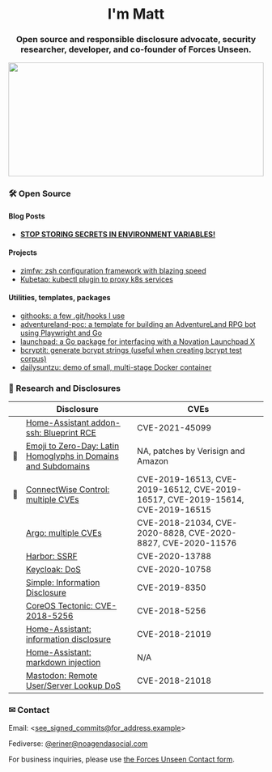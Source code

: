 <h1 align="center">I'm Matt</h1>
<h3 align="center">Open source and responsible disclosure advocate, security researcher, developer, and co-founder of Forces Unseen.</h3>
<a href="https://www.forcesunseen.com/">
  <img src="https://uploads-ssl.webflow.com/6066315eb78737755d80e001/60da8c5f5c47d0f9c07a0e35_mark.svg" width="100%" height="225">
</a>

### 🛠  Open Source

#### Blog Posts

- [**STOP STORING SECRETS IN ENVIRONMENT VARIABLES!**](https://blog.forcesunseen.com/stop-storing-secrets-in-environment-variables)

#### Projects

- [zimfw: zsh configuration framework with blazing speed](https://github.com/zimfw/zimfw)
- [Kubetap: kubectl plugin to proxy k8s services](https://github.com/Eriner/kubetap)

#### Utilities, templates, packages

- [githooks: a few .git/hooks I use](https://github.com/Eriner/githooks)
- [adventureland-poc: a template for building an AdventureLand RPG bot using Playwright and Go](https://github.com/Eriner/adventureland-poc)
- [launchpad: a Go package for interfacing with a Novation Launchpad X](https://github.com/Eriner/launchpad)
- [bcryptit: generate bcrypt strings (useful when creating bcrypt test corpus)](https://github.com/Eriner/bcryptit)
- [dailysuntzu: demo of small, multi-stage Docker container](https://github.com/Eriner/dailysuntzu)

### 🧠 Research and Disclosures

|         | Disclosure                                                                                                                                                                                        | CVEs                                                                           |
| ---     | ---                                                                                                                                                                                               | ---                                                                            |
|         | [Home-Assistant addon-ssh: Blueprint RCE](https://gist.github.com/Eriner/0872628519f70556d2c26c83439a9f67)                                                                                        | CVE-2021-45099                                                                 |
| :star2: | [Emoji to Zero-Day: Latin Homoglyphs in Domains and Subdomains](https://web.archive.org/web/20201209181122/https://www.soluble.ai/blog/public-disclosure-emoji-to-zero-day)                       | NA, patches by Verisign and Amazon                                             |
| :star2: | [ConnectWise Control: multiple CVEs](https://web.archive.org/web/20200916192818/https://labs.bishopfox.com/advisories/connectwise-control)                                                        | CVE-2019-16513, CVE-2019-16512, CVE-2019-16517, CVE-2019-15614, CVE-2019-16515 |
|         | [Argo: multiple CVEs](https://web.archive.org/web/20210321124655/https://www.soluble.ai/blog/argo-cves-2020)                                                                                      | CVE-2018-21034, CVE-2020-8828, CVE-2020-8827, CVE-2020-11576                   |
|         | [Harbor: SSRF](https://web.archive.org/web/20210322132249/https://www.soluble.ai/blog/harbor-ssrf-cve-2020-13788)                                                                                 | CVE-2020-13788                                                                 |
|         | [Keycloak: DoS](https://web.archive.org/web/20201205001123/https://www.soluble.ai/blog/keycloak-cve-2020-10758)                                                                                   | CVE-2020-10758                                                                 |
|         | [Simple: Information Disclosure](https://web.archive.org/web/20210129013519/https://labs.bishopfox.com/advisories/simple-better-banking-android-v-2-45-0-2-45-3-sensitive-information-disclosure) | CVE-2019-8350                                                                  |
|         | [CoreOS Tectonic: CVE-2018-5256](https://web.archive.org/web/20210319020045/https://nvd.nist.gov/vuln/detail/CVE-2018-5256)                                                                       | CVE-2018-5256                                                                  |
|         | [Home-Assistant: information disclosure](https://github.com/home-assistant/home-assistant/pull/13836)                                                                                             | CVE-2018-21019                                                                 |
|         | [Home-Assistant: markdown injection](https://github.com/home-assistant/home-assistant-polymer/pull/2115/commits/59bf117e2a6a256997a0809d20a26ed745bccd74)                                         | N/A                                                                            |
|         | [Mastodon: Remote User/Server Lookup DoS](https://github.com/tootsuite/mastodon/pull/9329)                                                                                                        | CVE-2018-21018                                                                 |

### ✉ Contact

Email: <see_signed_commits@for_address.example>

Fediverse: <a rel="me" href="https://noagendasocial.com/@eriner">@eriner@noagendasocial.com</a>

For business inquiries, please use [the Forces Unseen Contact form](https://www.forcesunseen.com/contact).
